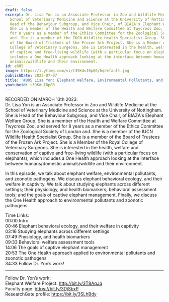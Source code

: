```yaml
---
draft: false
excerpt: Dr. Lisa Yon is an Associate Professor in Zoo and Wildlife Medicine at the
  School of Veterinary Medicine and Science at the University of Nottingham. She is
  Head of the Behaviour Subgroup, and Vice Chair, of BIAZA's Elephant Welfare Group.
  She is a member of the Health and Welfare Committee at Twycross Zoo, and served
  for 8 years as a member of the Ethics Committee for the Zoological Society of London
  and. She is a member of the IUCN Wildlife Health Specialist Group. She is a member
  of the Board of Trustees of the Frozen Ark Project. She is a Member of the Royal
  College of Veterinary Surgeons. She is interested in the health, welfare and conservation
  of captive and free-living wildlife (with a particular focus on elephants), which
  includes a One Health approach looking at the interface between humans/domestic
  animals/wildlife and their environment.
id: e805
image: https://i.ytimg.com/vi/t39KduI6p80/hqdefault.jpg
publishDate: 2023-07-07
title: '#805 Lisa Yon: Elephant Welfare, Environmental Pollutants, and Zoonotic Pathogens'
youtubeid: t39KduI6p80
---
```

RECORDED ON MARCH 13th 2023.  
Dr. Lisa Yon is an Associate Professor in Zoo and Wildlife Medicine at the School of Veterinary Medicine and Science at the University of Nottingham. She is Head of the Behaviour Subgroup, and Vice Chair, of BIAZA's Elephant Welfare Group. She is a member of the Health and Welfare Committee at Twycross Zoo, and served for 8 years as a member of the Ethics Committee for the Zoological Society of London and. She is a member of the IUCN Wildlife Health Specialist Group. She is a member of the Board of Trustees of the Frozen Ark Project. She is a Member of the Royal College of Veterinary Surgeons. She is interested in the health, welfare and conservation of captive and free-living wildlife (with a particular focus on elephants), which includes a One Health approach looking at the interface between humans/domestic animals/wildlife and their environment.

In this episode, we talk about elephant welfare, environmental pollutants, and zoonotic pathogens. We discuss elephant behavioral ecology, and their welfare in captivity. We talk about studying elephants across different settings; their physiology, and health biomarkers; behavioral assessment tools; and the goals of captive elephant management. Finally, we discuss the One Health approach to environmental pollutants and zoonotic pathogens.

Time Links:  
00:00 Intro  
00:46  Elephant behavioral ecology, and their welfare in captivity  
03:16  Studying elephants across different settings  
07:49  Physiology, and health biomarkers  
09:33  Behavioral welfare assessment tools  
14:06  The goals of captive elephant management  
20:53  The One Health approach applied to environmental pollutants and zoonotic pathogens  
34:33  Follow Dr. Yon’s work!

---

Follow Dr. Yon’s work:  
Elephant Welfare Project: http://bit.ly/3T8AqJq  
Faculty page: https://bit.ly/3DjSbxP  
ResearchGate profile: https://bit.ly/3SLhBdy
